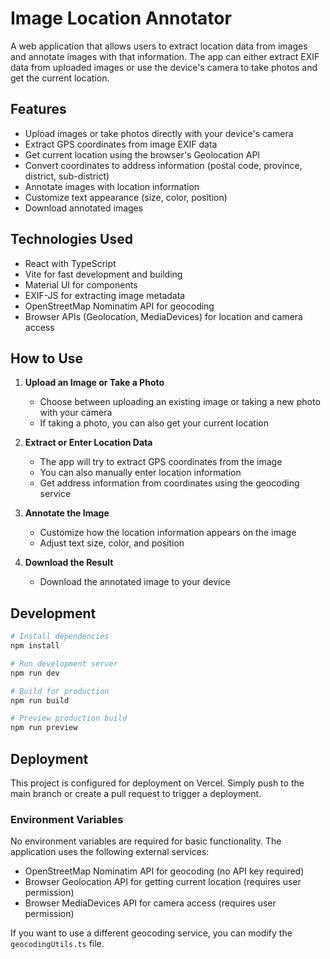 # Image Location Annotator

A web application that allows users to extract location data from images and annotate images with that information. The app can either extract EXIF data from uploaded images or use the device's camera to take photos and get the current location.

## Features

- Upload images or take photos directly with your device's camera
- Extract GPS coordinates from image EXIF data
- Get current location using the browser's Geolocation API
- Convert coordinates to address information (postal code, province, district, sub-district)
- Annotate images with location information
- Customize text appearance (size, color, position)
- Download annotated images

## Technologies Used

- React with TypeScript
- Vite for fast development and building
- Material UI for components
- EXIF-JS for extracting image metadata
- OpenStreetMap Nominatim API for geocoding
- Browser APIs (Geolocation, MediaDevices) for location and camera access

## How to Use

1. **Upload an Image or Take a Photo**
   - Choose between uploading an existing image or taking a new photo with your camera
   - If taking a photo, you can also get your current location

2. **Extract or Enter Location Data**
   - The app will try to extract GPS coordinates from the image
   - You can also manually enter location information
   - Get address information from coordinates using the geocoding service

3. **Annotate the Image**
   - Customize how the location information appears on the image
   - Adjust text size, color, and position

4. **Download the Result**
   - Download the annotated image to your device

## Development

```bash
# Install dependencies
npm install

# Run development server
npm run dev

# Build for production
npm run build

# Preview production build
npm run preview
```

## Deployment

This project is configured for deployment on Vercel. Simply push to the main branch or create a pull request to trigger a deployment.

### Environment Variables

No environment variables are required for basic functionality. The application uses the following external services:

- OpenStreetMap Nominatim API for geocoding (no API key required)
- Browser Geolocation API for getting current location (requires user permission)
- Browser MediaDevices API for camera access (requires user permission)

If you want to use a different geocoding service, you can modify the `geocodingUtils.ts` file.
